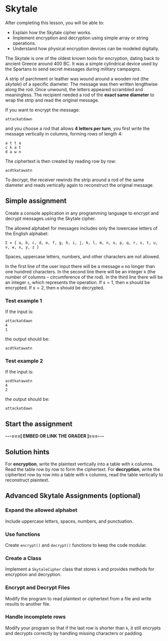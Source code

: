 # Skytale

After completing this lesson, you will be able to:

* Explain how the Skytale cipher works.
* Implement encryption and decryption using simple array or string operations.
* Understand how physical encryption devices can be modeled digitally.

The Skytale is one of the oldest known tools for encryption, dating back to
ancient Greece around 400 BC. It was a simple cylindrical device used by the
Spartans to send secret messages during military campaigns.

A strip of parchment or leather was wound around a wooden rod (the *skytale*)
of a specific diameter. The message was then written lengthwise along the rod.
Once unwound, the letters appeared scrambled and meaningless. The recipient
needed a rod of the **exact same diameter** to wrap the strip and read the
original message.

If you want to encrypt the message:

```text
attackatdawn
```

and you choose a rod that allows **4 letters per turn**, you first write the
message vertically in columns, forming rows of length 4:

```text
a t t a
c k a t
d a w n
```

The ciphertext is then created by reading row by row:

```text
acdtkatawatn
```

To decrypt, the receiver rewinds the strip around a rod of the same diameter
and reads vertically again to reconstruct the original message.

## Simple assignment

Create a console application in any programming language to encrypt and decrypt
messages using the Skytale cipher.

The allowed alphabet for messages includes only the lowercase letters of the
English alphabet:

```text
Σ = { a, b, c, d, e, f, g, h, i, j, k, l, m, n, o, p, q, r, s, t, u, v, w, x, y, z }
```

Spaces, uppercase letters, numbers, and other characters are not allowed.

In the first line of the user input there will be a message `m` no longer than
one hundred characters. In the second line there will be an integer `k` (the
number of columns – circumference of the rod). In the third line there will be
an integer `s`, which represents the operation. If $s=1$, then `m` should be
encrypted. If $s=2$, then `m` should be decrypted.

### Test example 1

If the input is:

```text
attackatdawn
4
1
```

the output should be:

```text
acdtkatawatn
```

### Test example 2

If the input is:

```text
acdtkatawatn
4
2
```

the output should be:

```text
attackatdawn
```

## Start the assignment

**---===[ EMBED OR LINK THE GRADER ]===---**

## Solution hints

For **encryption**, write the plaintext vertically into a table with `k`
columns. Read the table row by row to form the ciphertext. For **decryption**,
write the ciphertext row by row into a table with `k` columns, read the table
vertically to reconstruct plaintext.

## Advanced Skytale Assignments (optional)

### Expand the allowed alphabet

Include uppercase letters, spaces, numbers, and punctuation.

### Use functions

Create `encrypt()` and `decrypt()` functions to keep the code modular.

### Create a Class

Implement a `SkytaleCipher` class that stores `k` and provides methods for
encryption and decryption.

### Encrypt and Decrypt Files

Modify the program to read plaintext or ciphertext from a file and write
results to another file.

### Handle incomplete rows

Modify your program so that if the last row is shorter than `k`, it still
encrypts and decrypts correctly by handling missing characters or padding.
